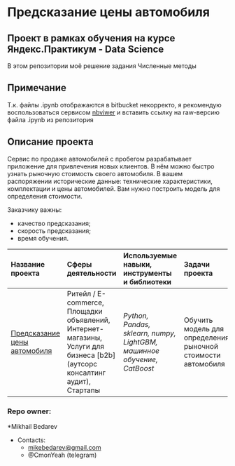 # Предсказание цены автомобиля
## Проект в рамках обучения на курсе Яндекс.Практикум - Data Science

В этом репозитории моё решение задания Численные методы

## Примечание
Т.к. файлы .ipynb отображаются в bitbucket некорректо, я рекомендую воспользоваться сервисом [nbviwer](https://nbviewer.jupyter.org)
и вставить ссылку на raw-версию файла .ipynb из репозитория 

## Описание проекта
Сервис по продаже автомобилей с пробегом  разрабатывает приложение для привлечения новых клиентов. В нём можно быстро узнать рыночную стоимость своего автомобиля. В вашем распоряжении исторические данные: технические характеристики, комплектации и цены автомобилей. Вам нужно построить модель для определения стоимости. 

Заказчику важны:  
- качество предсказания;  
- скорость предсказания;  
- время обучения.  

| Название проекта | Сферы деятельности | Используемые навыки, инструменты и библиотеки| Задачи проекта |
| :---------------------- | :---------------------- | :---------------------- |:---------------------- |
| [Предсказание цены автомобиля](prefabricated_project_1) | Ритейл / E-commerce, Площадки объявлений, Интернет-магазины, Услуги для бизнеса [b2b] (аутсорс консалтинг аудит), Стартапы | *Python, Pandas, sklearn, numpy, LightGBM, машинное обучение, CatBoost* | Обучить модель для определения рыночной стоимости автомобиля |


### Repo owner: ###
*Mikhail Bedarev  
* Contacts:    
   - mikebedarev@gmail.com  
   - @CmonYeah (telegram)